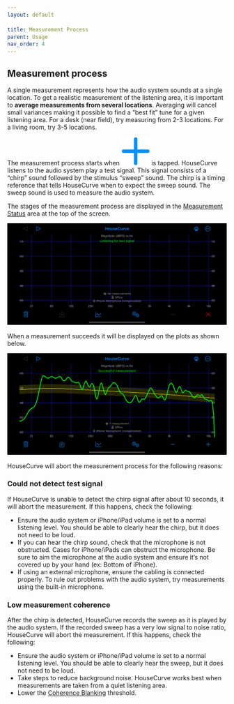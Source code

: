 ```yaml
---
layout: default

title: Measurement Process
parent: Usage
nav_order: 4
---
```



## Measurement process
A single measurement represents how the audio system sounds at a single location.  To get a realistic measurement of the listening area, it is important to **average measurements from several locations**.  Averaging will cancel small variances making it possible to find a “best fit” tune for a given listening area.  For a desk (near field), try measuring from 2-3 locations.  For a living room, try 3-5 locations.

The measurement process starts when [<img src="/assets/img/measure.png" alt="Measure" class="app-icon">](../manual/measure_screen.md#measure) is tapped.  HouseCurve listens to the audio system play a test signal.  This signal consists of a “chirp” sound followed by the stimulus “sweep” sound.  The chirp is a timing reference that tells HouseCurve when to expect the sweep sound.  The sweep sound is used to measure the audio system.

The stages of the measurement process are displayed in the [Measurement Status](../manual/plot_area.md#measurement-status) area at the top of the screen.

![listening](/assets/img/measurement_listening.png "Press measure to start measurement process")

When a measurement succeeds it will be displayed on the plots as shown below. 

![successful measurement](/assets/img/measurement_success.png "When measurement succeeds, it is displayed")

HouseCurve will abort the measurement process for the following reasons:

### Could not detect test signal
If HouseCurve is unable to detect the chirp signal after about 10 seconds, it will abort the measurement.  If this happens, check the following:

* Ensure the audio system or iPhone/iPad volume is set to a normal listening level.  You should be able to clearly hear the chirp, but it does not need to be loud.
* If you can hear the chirp sound, check that the microphone is not obstructed.  Cases for iPhone/iPads can obstruct the microphone.  Be sure to aim the microphone at the audio system and ensure it’s not covered up by your hand (ex: Bottom of iPhone).
* If using an external microphone, ensure the cabling is connected properly.  To rule out problems with the audio system, try measurements using the built-in microphone.

### Low measurement coherence
After the chirp is detected, HouseCurve records the sweep as it is played by the audio system.  If the recorded sweep has a very low signal to noise ratio, HouseCurve will abort the measurement.  If this happens, check the following:

* Ensure the audio system or iPhone/iPad volume is set to a normal listening level.  You should be able to clearly hear the sweep, but it does not need to be loud.
* Take steps to reduce background noise.  HouseCurve works best when measurements are taken from a quiet listening area.
* Lower the [Coherence Blanking](../manual/plot_setup.md#coherence-blanking) threshold.



